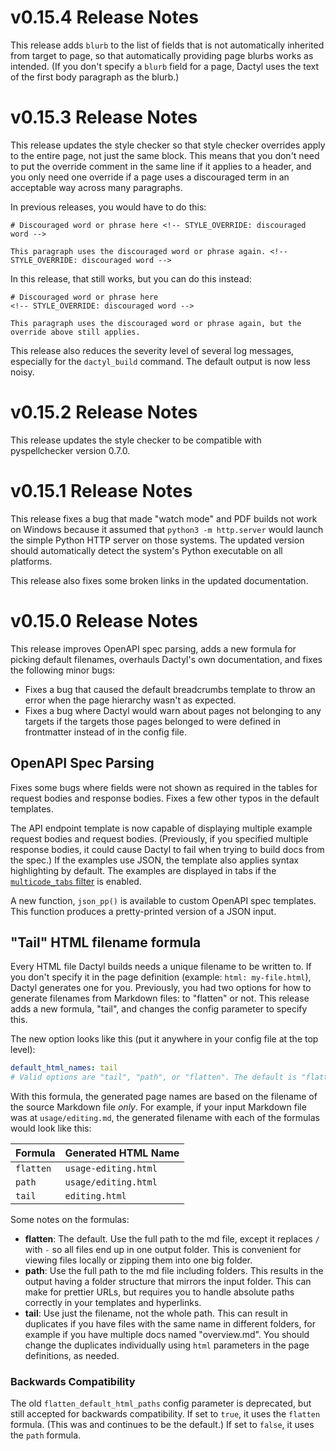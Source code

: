 # v0.15.4 Release Notes

This release adds `blurb` to the list of fields that is not automatically inherited from target to page, so that automatically providing page blurbs works as intended. (If you don't specify a `blurb` field for a page, Dactyl uses the text of the first body paragraph as the blurb.)

# v0.15.3 Release Notes

This release updates the style checker so that style checker overrides apply to the entire page, not just the same block. This means that you don't need to put the override comment in the same line if it applies to a header, and you only need one override if a page uses a discouraged term in an acceptable way across many paragraphs.

In previous releases, you would have to do this:

```
# Discouraged word or phrase here <!-- STYLE_OVERRIDE: discouraged word -->

This paragraph uses the discouraged word or phrase again. <!-- STYLE_OVERRIDE: discouraged word -->
```

In this release, that still works, but you can do this instead:

```
# Discouraged word or phrase here
<!-- STYLE_OVERRIDE: discouraged word -->

This paragraph uses the discouraged word or phrase again, but the override above still applies.
```

This release also reduces the severity level of several log messages, especially for the `dactyl_build` command. The default output is now less noisy.

# v0.15.2 Release Notes

This release updates the style checker to be compatible with pyspellchecker version 0.7.0.

# v0.15.1 Release Notes

This release fixes a bug that made "watch mode" and PDF builds not work on Windows because it assumed that `python3 -m http.server` would launch the simple Python HTTP server on those systems. The updated version should automatically detect the system's Python executable on all platforms.

This release also fixes some broken links in the updated documentation.

# v0.15.0 Release Notes

This release improves OpenAPI spec parsing, adds a new formula for picking default filenames, overhauls Dactyl's own documentation, and fixes the following minor bugs:

- Fixes a bug that caused the default breadcrumbs template to throw an error when the page hierarchy wasn't as expected.
- Fixes a bug where Dactyl would warn about pages not belonging to any targets if the targets those pages belonged to were defined in frontmatter instead of in the config file.

## OpenAPI Spec Parsing

Fixes some bugs where fields were not shown as required in the tables for request bodies and response bodies. Fixes a few other typos in the default templates.

The API endpoint template is now capable of displaying multiple example request bodies and request bodies. (Previously, if you specified multiple response bodies, it could cause Dactyl to fail when trying to build docs from the spec.) If the examples use JSON, the template also applies syntax highlighting by default. The examples are displayed in tabs if the [`multicode_tabs` filter](https://dactyl.link/multicode_tabs.html) is enabled.

A new function, `json_pp()` is available to custom OpenAPI spec templates. This function produces a pretty-printed version of a JSON input.

## "Tail" HTML filename formula

Every HTML file Dactyl builds needs a unique filename to be written to. If you don't specify it in the page definition (example: `html: my-file.html`), Dactyl generates one for you. Previously, you had two options for how to generate filenames from Markdown files: to "flatten" or not. This release adds a new formula, "tail", and changes the config parameter to specify this.


The new option looks like this (put it anywhere in your config file at the top level):

```yaml
default_html_names: tail
# Valid options are "tail", "path", or "flatten". The default is "flatten".
```


With this formula, the generated page names are based on the filename of the source Markdown file _only_. For example, if your input Markdown file was at `usage/editing.md`, the generated filename with each of the formulas would look like this:

| Formula   | Generated HTML Name  |
|:----------|:---------------------|
| `flatten` | `usage-editing.html` |
| `path`    | `usage/editing.html` |
| `tail`    | `editing.html`       |

Some notes on the formulas:

- **flatten**: The default. Use the full path to the md file, except it replaces `/` with `-` so all files end up in one output folder. This is convenient for viewing files locally or zipping them into one big folder.
- **path**: Use the full path to the md file including folders. This results in the output having a folder structure that mirrors the input folder. This can make for prettier URLs, but requires you to handle absolute paths correctly in your templates and hyperlinks.
- **tail**: Use just the filename, not the whole path. This can result in duplicates if you have files with the same name in different folders, for example if you have multiple docs named "overview.md". You should change the duplicates individually using `html` parameters in the page definitions, as needed.


### Backwards Compatibility

The old `flatten_default_html_paths` config parameter is deprecated, but still accepted for backwards compatibility. If set to `true`, it uses the `flatten` formula. (This was and continues to be the default.) If set to `false`, it uses the `path` formula.
